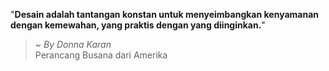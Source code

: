 "**Desain adalah tantangan konstan untuk menyeimbangkan kenyamanan dengan kemewahan, yang praktis dengan yang diinginkan.**"

> ~ _By Donna Karan_  
Perancang Busana dari Amerika
